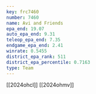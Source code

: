 ```yaml
---
key: frc7460
number: 7460
name: Avi and Friends
epa_end: 19.07
auto_epa_end: 9.31
teleop_epa_end: 7.35
endgame_epa_end: 2.41
winrate: 0.5455
district_epa_rank: 511
district_epa_percentile: 0.7163
type: Team
---
```

[[2024ohcl]]
[[2024ohmv]]
